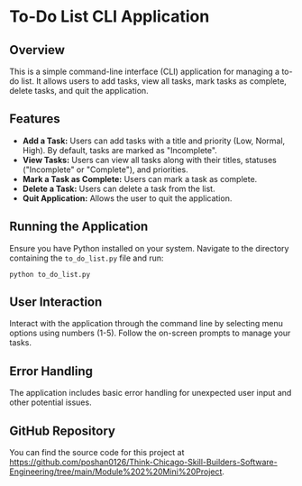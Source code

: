 # To-Do List CLI Application

## Overview

This is a simple command-line interface (CLI) application for managing a to-do list. It allows users to add tasks, view all tasks, mark tasks as complete, delete tasks, and quit the application.

## Features

- **Add a Task:** Users can add tasks with a title and priority (Low, Normal, High). By default, tasks are marked as "Incomplete".
- **View Tasks:** Users can view all tasks along with their titles, statuses ("Incomplete" or "Complete"), and priorities.
- **Mark a Task as Complete:** Users can mark a task as complete.
- **Delete a Task:** Users can delete a task from the list.
- **Quit Application:** Allows the user to quit the application.

## Running the Application

Ensure you have Python installed on your system. Navigate to the directory containing the `to_do_list.py` file and run:

```
python to_do_list.py
```

## User Interaction

Interact with the application through the command line by selecting menu options using numbers (1-5). Follow the on-screen prompts to manage your tasks.

## Error Handling

The application includes basic error handling for unexpected user input and other potential issues.

## GitHub Repository

You can find the source code for this project at https://github.com/poshan0126/Think-Chicago-Skill-Builders-Software-Engineering/tree/main/Module%202%20Mini%20Project.
